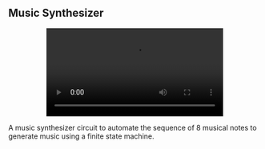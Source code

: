 ## Music Synthesizer
<p align="center"><video width="70%" controls>  <source src="music demo.mp4" type="video/mp4">Your browser does not support the video tag.</video></p>
<!-- ![Demo Video](music demo.mp4) -->

A music synthesizer circuit to automate the sequence of 8 musical notes to generate music using a finite state machine.